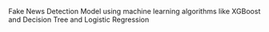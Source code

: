 Fake News Detection Model using machine learning algorithms  like XGBoost and Decision Tree and Logistic Regression
